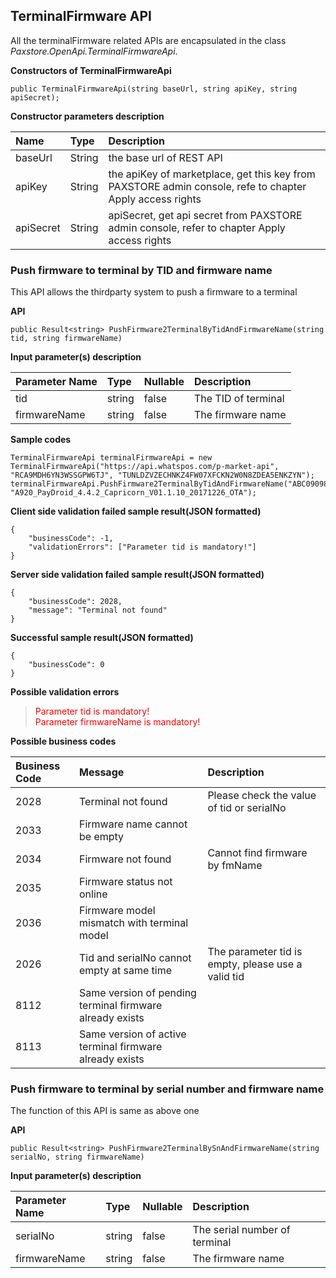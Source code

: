 ## TerminalFirmware API

All the terminalFirmware related APIs are encapsulated in the class *Paxstore.OpenApi.TerminalFirmwareApi*.

**Constructors of TerminalFirmwareApi**

```
public TerminalFirmwareApi(string baseUrl, string apiKey, string apiSecret);
```

**Constructor parameters description**

| Name | Type | Description |
| :--- | :--- | :--- |
| baseUrl | String | the base url of REST API |
|apiKey|String|the apiKey of marketplace, get this key from PAXSTORE admin console, refe to chapter Apply access rights|
|apiSecret|String|apiSecret, get api secret from PAXSTORE admin console, refer to chapter Apply access rights|


### Push firmware to terminal by TID and firmware name

This API allows the thirdparty system to push a firmware to a terminal


**API**

```
public Result<string> PushFirmware2TerminalByTidAndFirmwareName(string tid, string firmwareName)
```

**Input parameter(s) description**  


|Parameter Name|Type|Nullable|Description|
|:---|:---|:---|:---|
|tid|string|false|The TID of terminal|
|firmwareName|string|false|The firmware name|




**Sample codes**

```
TerminalFirmwareApi terminalFirmwareApi = new TerminalFirmwareApi("https://api.whatspos.com/p-market-api", "RCA9MDH6YN3WSSGPW6TJ", "TUNLDZVZECHNKZ4FW07XFCKN2W0N8ZDEA5ENKZYN");
terminalFirmwareApi.PushFirmware2TerminalByTidAndFirmwareName("ABC09098989", "A920_PayDroid_4.4.2_Capricorn_V01.1.10_20171226_OTA");
```

**Client side validation failed sample result(JSON formatted)**

```
{
	"businessCode": -1,
	"validationErrors": ["Parameter tid is mandatory!"]
}
```

**Server side validation failed sample result(JSON formatted)**

```
{
	"businessCode": 2028,
	"message": "Terminal not found"
}
```

**Successful sample result(JSON formatted)**

```
{
	"businessCode": 0
}
```



**Possible validation errors**

> <font color=red>Parameter tid is mandatory!</font>  
> <font color=red>Parameter firmwareName is mandatory!</font> 



**Possible business codes**

|Business Code|Message|Description|
|:---|:---|:---|
|2028|Terminal not found|Please check the value of tid or serialNo|
|2033|Firmware name cannot be empty|&nbsp;|
|2034|Firmware not found|Cannot find firmware by fmName|
|2035|Firmware status not online|&nbsp;|
|2036|Firmware model mismatch with terminal model|&nbsp;|
|2026|Tid and serialNo cannot empty at same time|The parameter tid is empty, please use a valid tid|
|8112|Same version of pending terminal firmware already exists|&nbsp;|
|8113|Same version of active terminal firmware already exists|&nbsp;|


### Push firmware to terminal by serial number and firmware name

The function of this API is same as above one


**API**

```
public Result<string> PushFirmware2TerminalBySnAndFirmwareName(string serialNo, string firmwareName)
```

**Input parameter(s) description**  


|Parameter Name|Type|Nullable|Description|
|:---|:---|:---|:---|
|serialNo|string|false|The serial number of terminal|
|firmwareName|string|false|The firmware name|